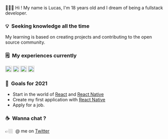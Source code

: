 👨🏻‍🚀&nbsp;Hi ! My name is Lucas, I'm 18 years old and I dream of being a fullstack developer.

### 💡&nbsp; Seeking knowledge all the time  
My learning is based on creating projects and contributing to the open source community. 

### 🗒&nbsp; My experiences currently 
<p align="left">
<img src="https://devicons.github.io/devicon/devicon.git/icons/html5/html5-original-wordmark.svg" alt="html5"  width="20" height="20"/>
<img src="https://devicons.github.io/devicon/devicon.git/icons/css3/css3-original-wordmark.svg" alt="css3"  width="20" height="20"/>
<img src="https://devicons.github.io/devicon/devicon.git/icons/javascript/javascript-original.svg" alt="javascript" width="20" height="20"/>
<img src="https://devicons.github.io/devicon/devicon.git/icons/nodejs/nodejs-original.svg" alt="nodejs" width="20" height="20"/></p><p align="center"> 
</p> 

### 🔭&nbsp; Goals for 2021 
- Start in the world of [React](https://reactjs.org/) and [React Native](https://reactnative.dev/)
- Create my first application with [React Native](https://reactnative.dev/)
- Apply for a job.

### ☕️&nbsp; Wanna chat ? 
👉🏼&nbsp; @ me on [Twitter](https://twitter.com/lucasaugusts_)
